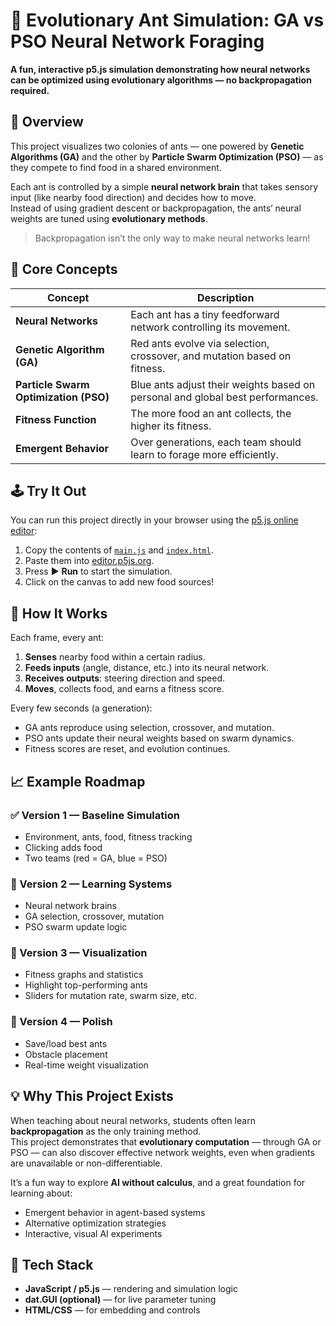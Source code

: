 # 🐜 Evolutionary Ant Simulation: GA vs PSO Neural Network Foraging

**A fun, interactive p5.js simulation demonstrating how neural networks can be optimized using evolutionary algorithms — no backpropagation required.**

## 🎯 Overview

This project visualizes two colonies of ants — one powered by **Genetic Algorithms (GA)** and the other by **Particle Swarm Optimization (PSO)** — as they compete to find food in a shared environment.

Each ant is controlled by a simple **neural network brain** that takes sensory input (like nearby food direction) and decides how to move.  
Instead of using gradient descent or backpropagation, the ants’ neural weights are tuned using **evolutionary methods**.

> Backpropagation isn’t the only way to make neural networks learn!

## 🧬 Core Concepts

| Concept                               | Description                                                                    |
| ------------------------------------- | ------------------------------------------------------------------------------ |
| **Neural Networks**                   | Each ant has a tiny feedforward network controlling its movement.              |
| **Genetic Algorithm (GA)**            | Red ants evolve via selection, crossover, and mutation based on fitness.       |
| **Particle Swarm Optimization (PSO)** | Blue ants adjust their weights based on personal and global best performances. |
| **Fitness Function**                  | The more food an ant collects, the higher its fitness.                         |
| **Emergent Behavior**                 | Over generations, each team should learn to forage more efficiently.           |

## 🕹️ Try It Out

You can run this project directly in your browser using the [p5.js online editor](https://editor.p5js.org):

1. Copy the contents of [`main.js`](./src/main.js) and [`index.html`](./index.html).
2. Paste them into [editor.p5js.org](https://editor.p5js.org).
3. Press ▶️ **Run** to start the simulation.
4. Click on the canvas to add new food sources!

## 🧠 How It Works

Each frame, every ant:

1. **Senses** nearby food within a certain radius.
2. **Feeds inputs** (angle, distance, etc.) into its neural network.
3. **Receives outputs**: steering direction and speed.
4. **Moves**, collects food, and earns a fitness score.

Every few seconds (a generation):

- GA ants reproduce using selection, crossover, and mutation.
- PSO ants update their neural weights based on swarm dynamics.
- Fitness scores are reset, and evolution continues.

## 📈 Example Roadmap

### ✅ Version 1 — Baseline Simulation

- Environment, ants, food, fitness tracking
- Clicking adds food
- Two teams (red = GA, blue = PSO)

### 🚧 Version 2 — Learning Systems

- Neural network brains
- GA selection, crossover, mutation
- PSO swarm update logic

### 🔬 Version 3 — Visualization

- Fitness graphs and statistics
- Highlight top-performing ants
- Sliders for mutation rate, swarm size, etc.

### 🌟 Version 4 — Polish

- Save/load best ants
- Obstacle placement
- Real-time weight visualization

## 💡 Why This Project Exists

When teaching about neural networks, students often learn **backpropagation** as the only training method.  
This project demonstrates that **evolutionary computation** — through GA or PSO — can also discover effective network weights, even when gradients are unavailable or non-differentiable.

It’s a fun way to explore **AI without calculus**, and a great foundation for learning about:

- Emergent behavior in agent-based systems
- Alternative optimization strategies
- Interactive, visual AI experiments

## 🧰 Tech Stack

- **JavaScript / p5.js** — rendering and simulation logic
- **dat.GUI (optional)** — for live parameter tuning
- **HTML/CSS** — for embedding and controls
